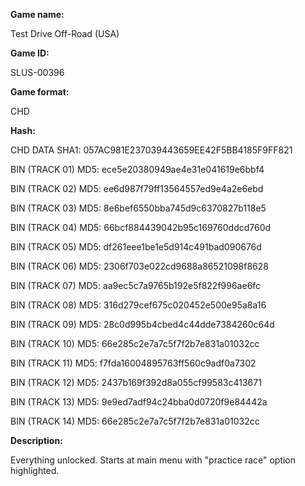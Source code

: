 **Game name:**

Test Drive Off-Road (USA)

**Game ID:**

SLUS-00396

**Game format:**

CHD

**Hash:**

CHD DATA SHA1: 057AC981E237039443659EE42F5BB4185F9FF821

BIN (TRACK 01) MD5: ece5e20380949ae4e31e041619e6bbf4

BIN (TRACK 02) MD5: ee6d987f79ff13564557ed9e4a2e6ebd

BIN (TRACK 03) MD5: 8e6bef6550bba745d9c6370827b118e5

BIN (TRACK 04) MD5: 66bcf884439042b95c169760ddcd760d

BIN (TRACK 05) MD5: df261eee1be1e5d914c491bad090676d

BIN (TRACK 06) MD5: 2306f703e022cd9688a86521098f8628

BIN (TRACK 07) MD5: aa9ec5c7a9765b192e5f822f996ae6fc

BIN (TRACK 08) MD5: 316d279cef675c020452e500e95a8a16

BIN (TRACK 09) MD5: 28c0d995b4cbed4c44dde7384260c64d

BIN (TRACK 10) MD5: 66e285c2e7a7c5f7f2b7e831a01032cc

BIN (TRACK 11) MD5: f7fda16004895763ff560c9adf0a7302

BIN (TRACK 12) MD5: 2437b169f392d8a055cf99583c413671

BIN (TRACK 13) MD5: 9e9ed7adf94c24bba0d0720f9e84442a

BIN (TRACK 14) MD5: 66e285c2e7a7c5f7f2b7e831a01032cc

**Description:**

Everything unlocked. Starts at main menu with "practice race" option highlighted.